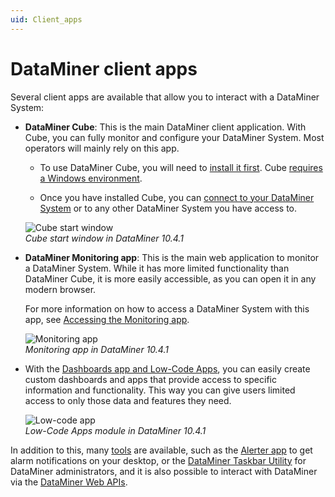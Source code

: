 ```yaml
---
uid: Client_apps
---
```


# DataMiner client apps

Several client apps are available that allow you to interact with a DataMiner System:

- **DataMiner Cube**: This is the main DataMiner client application. With Cube, you can fully monitor and configure your DataMiner System. Most operators will mainly rely on this app.

  - To use DataMiner Cube, you will need to [install it first](xref:Installing_configuring_the_DataMiner_Cube_software). Cube [requires a Windows environment](xref:DataMiner_Client_Requirements).

  - Once you have installed Cube, you can [connect to your DataMiner System](xref:Using_the_desktop_app) or to any other DataMiner System you have access to.

  ![Cube start window](~/user-guide/images/Cube_Start_Window.png)<br/>*Cube start window in DataMiner 10.4.1*

- **DataMiner Monitoring app**: This is the main web application to monitor a DataMiner System. While it has more limited functionality than DataMiner Cube, it is more easily accessible, as you can open it in any modern browser.

  For more information on how to access a DataMiner System with this app, see [Accessing the Monitoring app](xref:Accessing_the_Monitoring_app).

  ![Monitoring app](~/user-guide/images/Monitoring_app.png)<br/>*Monitoring app in DataMiner 10.4.1*

- With the [Dashboards app and Low-Code Apps](xref:Dashboards_and_Low_Code_Apps), you can easily create custom dashboards and apps that provide access to specific information and functionality. This way you can give users limited access to only those data and features they need.

  ![Low-code app](~/user-guide/images/Low_Code_App_Example.png)<br/>*Low-Code Apps module in DataMiner 10.4.1*

In addition to this, many [tools](xref:DataminerTools) are available, such as the [Alerter app](xref:Accessing_Alerter) to get alarm notifications on your desktop, or the [DataMiner&nbsp;Taskbar Utility](xref:Accessing_the_DataMiner_Taskbar_Utility) for DataMiner administrators, and it is also possible to interact with DataMiner via the [DataMiner Web APIs](xref:WS_v1).
